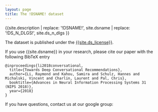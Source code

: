 ```yaml
---
layout: page
title: The !DSNAME! dataset
---
```


{{site.description | replace: '!DSNAME!', site.dsname | replace: '!DS_N_DLGS!', site.ds_n_dlgs }}

The dataset is published under the  <a href="{{site.ds_license_link}}">{{site.ds_license}}</a>.

If you use {{site.dsname}} in your research, please cite our paper with the following BibTeX entry

```
@inproceedings{li2018conversational,
  title={Towards Deep Conversational Recommendations},
  author={Li, Raymond and Kahou, Samira and Schulz, Hannes and Michalski, Vincent and Charlin, Laurent and Pal, Chris},
  booktitle={Advances in Neural Information Processing Systems 31 (NIPS 2018)},
  year={2018}
}
```

If you have questions, contact us at our google group:

<iframe id="forum_embed"
  src="javascript:void(0)"
  scrolling="no"
  frameborder="0"
  width="600"
  height="250">
</iframe>
<script type="text/javascript">
  document.getElementById('forum_embed').src =
     'https://groups.google.com/forum/embed/?place=forum/redial-dataset'
     + '&showsearch=false&showpopout=true&showtabs=false'
     + '&parenturl=' + encodeURIComponent(window.location.href);
</script>
